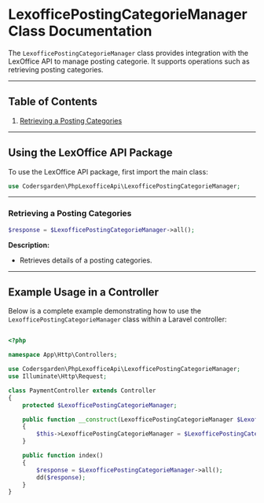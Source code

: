 # LexofficePostingCategorieManager Class Documentation

The `LexofficePostingCategorieManager` class provides integration with the LexOffice API to manage posting categorie. It supports operations such as retrieving posting categories.

---

## Table of Contents

1. [Retrieving a Posting Categories](#retrieving-a-posting-categories)


---

## Using the LexOffice API Package

To use the LexOffice API package, first import the main class:

```php
use Codersgarden\PhpLexofficeApi\LexofficePostingCategorieManager;
```

---
### Retrieving a Posting Categories

```php
$response = $LexofficePostingCategorieManager->all();
```

**Description:**
- Retrieves details of a posting categories.

---

## Example Usage in a Controller 

Below is a complete example demonstrating how to use the `LexofficePostingCategorieManager` class within a Laravel controller:

```php

<?php

namespace App\Http\Controllers;

use Codersgarden\PhpLexofficeApi\LexofficePostingCategorieManager;
use Illuminate\Http\Request;

class PaymentController extends Controller
{
    protected $LexofficePostingCategorieManager;

    public function __construct(LexofficePostingCategorieManager $LexofficePostingCategorieManager)
    {
        $this->LexofficePostingCategorieManager = $LexofficePostingCategorieManager;
    }

    public function index()
    {
        $response = $LexofficePostingCategorieManager->all();
        dd($response);
    }
}